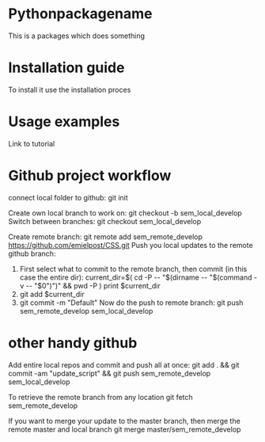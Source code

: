 # Pythonpackagename
This is a packages which does something

# Installation guide
To install it use the installation proces

# Usage examples 
Link to tutorial




# Github project workflow

connect local folder to github:
git init

Create own local branch to work on:
git checkout -b sem_local_develop
Switch between branches:
git checkout sem_local_develop

Create remote branch:
git remote add sem_remote_develop https://github.com/emielpost/CSS.git
Push you local updates to the remote github branch:
1. First select what to commit to the remote branch, then commit (in this case the entire dir):
current_dir=$( cd -P -- "$(dirname -- "$(command -v -- "$0")")" && pwd -P )
print $current_dir
2. git add $current_dir
3. git commit -m "Default"
Now do the push to remote branch:
git push sem_remote_develop sem_local_develop



# other handy github
Add entire local repos and commit and push all at once:
git add . && git commit -am "update_script" && git push sem_remote_develop sem_local_develop

To retrieve the remote branch from any location
git fetch sem_remote_develop




If you want to merge your update to the master branch, then merge the remote master and local branch
git merge master/sem_remote_develop
